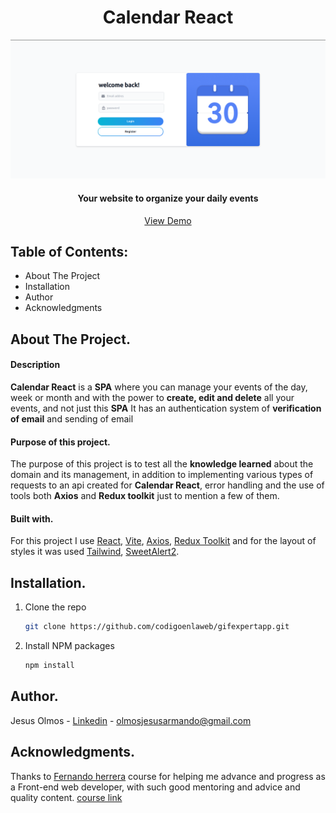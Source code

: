 <h1 align="center">Calendar React</h1> 

![View project](https://github.com/codigoenlaweb/calendar-react/blob/main/src/assets/img/Screenshot%20from%202023-01-03%2000-47-29.png)

<h4 align="center">Your website to organize your daily events</h4>
<div align="center">
    <a align="center" href="https://rt-calendar.netlify.app/">View Demo</a>
</div>

## Table of Contents:
- About The Project
- Installation
- Author
- Acknowledgments

## About The Project.
#### Description
**Calendar React** is a **SPA** where you can manage your events of the day, week or month and with the power to **create, edit and delete** all your events, and not just this **SPA** It has an authentication system of **verification of email** and sending of email
#### Purpose of this project.
The purpose of this project is to test all the **knowledge learned** about the domain and its management, in addition to implementing various types of requests to an api created for **Calendar React**, error handling and the use of tools both **Axios** and **Redux toolkit** just to mention a few of them.
#### Built with.
For this project I use  [React](https://es.reactjs.org/ "React"), [Vite](https://vitejs.dev/ "Vite"), [Axios](https://axios-http.com/ "Axios"), [Redux Toolkit](https://redux-toolkit.js.org/ "Redux Toolkit") and for the layout of styles it was used [Tailwind](https://tailwindcss.com/ "Tailwind"), [SweetAlert2](https://sweetalert2.github.io/ "SweetAlert2").

## Installation.
1. Clone the repo
   ```sh
   git clone https://github.com/codigoenlaweb/gifexpertapp.git
   ```
2. Install NPM packages
   ```sh
   npm install
   ```
## Author.
Jesus Olmos - [Linkedin](https://www.linkedin.com/in/jesus-armando-olmos-olmos-607748228/ "Linkedin") - olmosjesusarmando@gmail.com

## Acknowledgments.
Thanks to [Fernando herrera](https://github.com/Klerith "Fernando herrera") course for helping me advance and progress as a Front-end web developer, with such good mentoring and advice and quality content.
[course link](https://www.udemy.com/course/react-cero-experto/ "course link")
